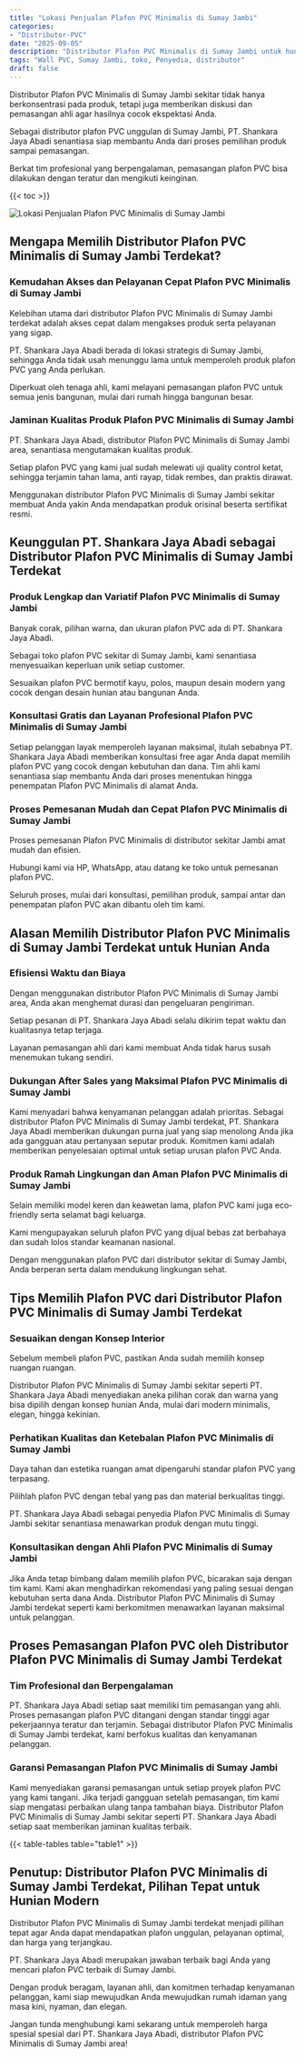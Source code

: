 ```yaml
---
title: "Lokasi Penjualan Plafon PVC Minimalis di Sumay Jambi"
categories: 
- "Distributor-PVC"
date: "2025-09-05"
description: "Distributor Plafon PVC Minimalis di Sumay Jambi untuk hunian, perkantoran, dan toko. Panel berkualitas, variasi motif, pilihan warna menarik, beserta layanan instalasi ditangani oleh teknisi berpengalaman serta garansi resmi!|Jasa penyediaan Plafon PVC Minimalis di Sumay Jambi untuk kebutuhan hunian, perkantoran, maupun gerai, beserta panel berkualitas dan pemasangan oleh teknisi profesional serta garansi resmi.|Alternatif Plafon PVC Minimalis di Sumay Jambi yang terpercaya bagi hunian, kantor, dan ritel, dengan material terbaik dan instalasi ditangani oleh tenaga ahli ahli dan jaminan resmi.|Penjualan Plafon PVC Minimalis di Sumay Jambi untuk tempat tinggal, kantor, serta ritel, beserta produk terbaik dan pemasangan dikerjakan oleh tim profesional, dilengkapi beserta kepastian resmi.}"
tags: "Wall PVC, Sumay Jambi, toko, Penyedia, distributor"
draft: false
---
```


Distributor Plafon PVC Minimalis di Sumay Jambi sekitar tidak hanya berkonsentrasi pada produk, tetapi juga memberikan diskusi dan pemasangan ahli agar hasilnya cocok ekspektasi Anda.

Sebagai distributor plafon PVC unggulan di Sumay Jambi, PT. Shankara Jaya Abadi senantiasa siap membantu Anda dari proses pemilihan produk sampai pemasangan.

Berkat tim profesional yang berpengalaman, pemasangan plafon PVC bisa dilakukan dengan teratur dan mengikuti keinginan.

{{< toc >}}

![Lokasi Penjualan Plafon PVC Minimalis di Sumay Jambi](/images/Distributor-PVC/Lokasi-Penjualan-Plafon-PVC-Minimalis-di-Sumay-Jambi.png)


## Mengapa Memilih Distributor Plafon PVC Minimalis di Sumay Jambi Terdekat?

### Kemudahan Akses dan Pelayanan Cepat Plafon PVC Minimalis di Sumay Jambi

Kelebihan utama dari distributor Plafon PVC Minimalis di Sumay Jambi terdekat adalah akses cepat dalam mengakses produk serta pelayanan yang sigap.

PT. Shankara Jaya Abadi berada di lokasi strategis di Sumay Jambi, sehingga Anda tidak usah menunggu lama untuk memperoleh produk plafon PVC yang Anda perlukan.

Diperkuat oleh tenaga ahli, kami melayani pemasangan plafon PVC untuk semua jenis bangunan, mulai dari rumah hingga bangunan besar.

### Jaminan Kualitas Produk Plafon PVC Minimalis di Sumay Jambi

PT. Shankara Jaya Abadi, distributor Plafon PVC Minimalis di Sumay Jambi area, senantiasa mengutamakan kualitas produk.

Setiap plafon PVC yang kami jual sudah melewati uji quality control ketat, sehingga terjamin tahan lama, anti rayap, tidak rembes, dan praktis dirawat.

Menggunakan distributor Plafon PVC Minimalis di Sumay Jambi sekitar membuat Anda yakin Anda mendapatkan produk orisinal beserta sertifikat resmi.

## Keunggulan PT. Shankara Jaya Abadi sebagai Distributor Plafon PVC Minimalis di Sumay Jambi Terdekat

### Produk Lengkap dan Variatif Plafon PVC Minimalis di Sumay Jambi

Banyak corak, pilihan warna, dan ukuran plafon PVC ada di PT. Shankara Jaya Abadi.

Sebagai toko plafon PVC sekitar di Sumay Jambi, kami senantiasa menyesuaikan keperluan unik setiap customer.

Sesuaikan plafon PVC bermotif kayu, polos, maupun desain modern yang cocok dengan desain hunian atau bangunan Anda.

### Konsultasi Gratis dan Layanan Profesional Plafon PVC Minimalis di Sumay Jambi

Setiap pelanggan layak memperoleh layanan maksimal, itulah sebabnya PT. Shankara Jaya Abadi memberikan konsultasi free agar Anda dapat memilih plafon PVC yang cocok dengan kebutuhan dan dana. Tim ahli kami senantiasa siap membantu Anda dari proses menentukan hingga penempatan Plafon PVC Minimalis di alamat Anda.

### Proses Pemesanan Mudah dan Cepat Plafon PVC Minimalis di Sumay Jambi

Proses pemesanan Plafon PVC Minimalis di distributor sekitar Jambi amat mudah dan efisien.

Hubungi kami via HP, WhatsApp, atau datang ke toko untuk pemesanan plafon PVC.

Seluruh proses, mulai dari konsultasi, pemilihan produk, sampai antar dan penempatan plafon PVC akan dibantu oleh tim kami.

## Alasan Memilih Distributor Plafon PVC Minimalis di Sumay Jambi Terdekat untuk Hunian Anda

### Efisiensi Waktu dan Biaya

Dengan menggunakan distributor Plafon PVC Minimalis di Sumay Jambi area, Anda akan menghemat durasi dan pengeluaran pengiriman.

Setiap pesanan di PT. Shankara Jaya Abadi selalu dikirim tepat waktu dan kualitasnya tetap terjaga.

Layanan pemasangan ahli dari kami membuat Anda tidak harus susah menemukan tukang sendiri.

### Dukungan After Sales yang Maksimal Plafon PVC Minimalis di Sumay Jambi

Kami menyadari bahwa kenyamanan pelanggan adalah prioritas. Sebagai distributor Plafon PVC Minimalis di Sumay Jambi terdekat, PT. Shankara Jaya Abadi memberikan dukungan purna jual yang siap menolong Anda jika ada gangguan atau pertanyaan seputar produk. Komitmen kami adalah memberikan penyelesaian optimal untuk setiap urusan plafon PVC Anda.

### Produk Ramah Lingkungan dan Aman Plafon PVC Minimalis di Sumay Jambi

Selain memiliki model keren dan keawetan lama, plafon PVC kami juga eco-friendly serta selamat bagi keluarga.

Kami mengupayakan seluruh plafon PVC yang dijual bebas zat berbahaya dan sudah lolos standar keamanan nasional.

Dengan menggunakan plafon PVC dari distributor sekitar di Sumay Jambi, Anda berperan serta dalam mendukung lingkungan sehat.

## Tips Memilih Plafon PVC dari Distributor Plafon PVC Minimalis di Sumay Jambi Terdekat

### Sesuaikan dengan Konsep Interior

Sebelum membeli plafon PVC, pastikan Anda sudah memilih konsep ruangan ruangan.

Distributor Plafon PVC Minimalis di Sumay Jambi sekitar seperti PT. Shankara Jaya Abadi menyediakan aneka pilihan corak dan warna yang bisa dipilih dengan konsep hunian Anda, mulai dari modern minimalis, elegan, hingga kekinian.

### Perhatikan Kualitas dan Ketebalan Plafon PVC Minimalis di Sumay Jambi

Daya tahan dan estetika ruangan amat dipengaruhi standar plafon PVC yang terpasang.

Pilihlah plafon PVC dengan tebal yang pas dan material berkualitas tinggi.

PT. Shankara Jaya Abadi sebagai penyedia Plafon PVC Minimalis di Sumay Jambi sekitar senantiasa menawarkan produk dengan mutu tinggi.

### Konsultasikan dengan Ahli Plafon PVC Minimalis di Sumay Jambi

Jika Anda tetap bimbang dalam memilih plafon PVC, bicarakan saja dengan tim kami. Kami akan menghadirkan rekomendasi yang paling sesuai dengan kebutuhan serta dana Anda. Distributor Plafon PVC Minimalis di Sumay Jambi terdekat seperti kami berkomitmen menawarkan layanan maksimal untuk pelanggan.

## Proses Pemasangan Plafon PVC oleh Distributor Plafon PVC Minimalis di Sumay Jambi Terdekat

### Tim Profesional dan Berpengalaman

PT. Shankara Jaya Abadi setiap saat memiliki tim pemasangan yang ahli. Proses pemasangan plafon PVC ditangani dengan standar tinggi agar pekerjaannya teratur dan terjamin. Sebagai distributor Plafon PVC Minimalis di Sumay Jambi terdekat, kami berfokus kualitas dan kenyamanan pelanggan.

### Garansi Pemasangan Plafon PVC Minimalis di Sumay Jambi

Kami menyediakan garansi pemasangan untuk setiap proyek plafon PVC yang kami tangani. Jika terjadi gangguan setelah pemasangan, tim kami siap mengatasi perbaikan ulang tanpa tambahan biaya. Distributor Plafon PVC Minimalis di Sumay Jambi sekitar seperti PT. Shankara Jaya Abadi setiap saat memberikan jaminan kualitas terbaik.

{{< table-tables table="table1" >}}

## Penutup: Distributor Plafon PVC Minimalis di Sumay Jambi Terdekat, Pilihan Tepat untuk Hunian Modern

Distributor Plafon PVC Minimalis di Sumay Jambi terdekat menjadi pilihan tepat agar Anda dapat mendapatkan plafon unggulan, pelayanan optimal, dan harga yang terjangkau.

PT. Shankara Jaya Abadi merupakan jawaban terbaik bagi Anda yang mencari plafon PVC terbaik di Sumay Jambi.

Dengan produk beragam, layanan ahli, dan komitmen terhadap kenyamanan pelanggan, kami siap mewujudkan Anda mewujudkan rumah idaman yang masa kini, nyaman, dan elegan.

Jangan tunda menghubungi kami sekarang untuk memperoleh harga spesial spesial dari PT. Shankara Jaya Abadi, distributor Plafon PVC Minimalis di Sumay Jambi area!